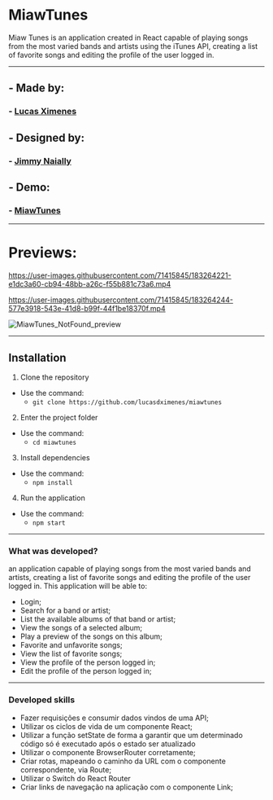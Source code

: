 # MiawTunes

Miaw Tunes is an application created in React capable of playing songs from the most varied bands and artists using the iTunes API, creating a list of favorite songs and editing the profile of the user logged in.

---

## - Made by:

### - [Lucas Ximenes](https://www.linkedin.com/in/lucas-ximenes-0aa2591b7/)

## - Designed by:

### - [Jimmy Naially](https://www.linkedin.com/in/jwmmy/)

## - Demo:

### - [MiawTunes](https://miawtunes.vercel.app/)

---

# Previews:

https://user-images.githubusercontent.com/71415845/183264221-e1dc3a60-cb94-48bb-a26c-f55b881c73a6.mp4

https://user-images.githubusercontent.com/71415845/183264244-577e3918-543e-41d8-b99f-44f1be18370f.mp4

![MiawTunes_NotFound_preview](https://user-images.githubusercontent.com/71415845/183264250-095d9a21-8059-4da4-9733-a76ac4f823ff.png)

---

## Installation

1. Clone the repository

- Use the command:
  - `git clone https://github.com/lucasdximenes/miawtunes`

2. Enter the project folder

- Use the command:
  - `cd miawtunes`

3. Install dependencies

- Use the command:
  - `npm install`

4. Run the application

- Use the command:
  - `npm start`

---

### What was developed?

an application capable of playing songs from the most varied bands and artists, creating a list of favorite songs and editing the profile of the user logged in. This application will be able to:

- Login;
- Search for a band or artist;
- List the available albums of that band or artist;
- View the songs of a selected album;
- Play a preview of the songs on this album;
- Favorite and unfavorite songs;
- View the list of favorite songs;
- View the profile of the person logged in;
- Edit the profile of the person logged in;

---

### Developed skills

- Fazer requisições e consumir dados vindos de uma API;
- Utilizar os ciclos de vida de um componente React;
- Utilizar a função setState de forma a garantir que um determinado código só é executado após o estado ser atualizado
- Utilizar o componente BrowserRouter corretamente;
- Criar rotas, mapeando o caminho da URL com o componente correspondente, via Route;
- Utilizar o Switch do React Router
- Criar links de navegação na aplicação com o componente Link;
